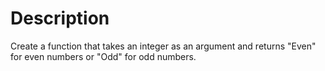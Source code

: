 # Description

Create a function that takes an integer as an argument and returns "Even" for even numbers or "Odd" for odd numbers.